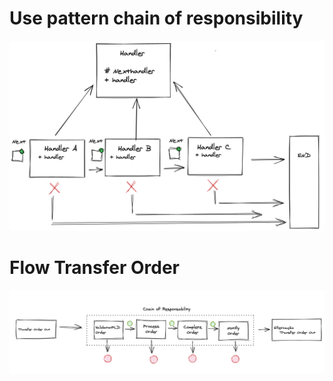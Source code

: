 # Use pattern chain of responsibility

![alt text](https://github.com/cgama-dev/poc-chain-of-responsibility/blob/master/img/chainofresponsability.png?raw=true)

# Flow Transfer Order

![alt text](https://github.com/cgama-dev/poc-chain-of-responsibility/blob/master/img/floworder.png?raw=true)